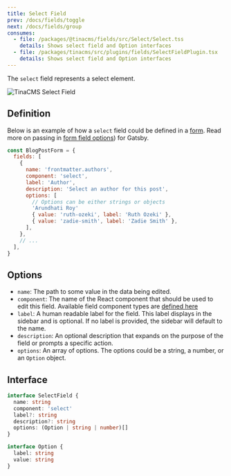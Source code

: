 ```yaml
---
title: Select Field
prev: /docs/fields/toggle
next: /docs/fields/group
consumes:
  - file: /packages/@tinacms/fields/src/Select/Select.tss
    details: Shows select field and Option interfaces
  - file: /packages/tinacms/src/plugins/fields/SelectFieldPlugin.tsx
    details: Shows select field and Option interfaces
---
```


The `select` field represents a select element.

![TinaCMS Select Field](/img/fields/select-field.png)

## Definition

Below is an example of how a `select` field could be defined in a [form](http://localhost:3000/docs/forms). Read more on passing in [form field options](/docs/gatsby/markdown#customizing-remark-forms)) for Gatsby.

```javascript
const BlogPostForm = {
  fields: [
    {
      name: 'frontmatter.authors',
      component: 'select',
      label: 'Author',
      description: 'Select an author for this post',
      options: [
        // Options can be either strings or objects
        'Arundhati Roy'
        { value: 'ruth-ozeki', label: 'Ruth Ozeki' },
        { value: 'zadie-smith', label: 'Zadie Smith' },
      ],
    },
    // ...
  ],
}
```

## Options

- `name`: The path to some value in the data being edited.
- `component`: The name of the React component that should be used to edit this field. Available field component types are [defined here](/docs/fields)
- `label`: A human readable label for the field. This label displays in the sidebar and is optional. If no label is provided, the sidebar will default to the name.
- `description`: An optional description that expands on the purpose of the field or prompts a specific action.
- `options`: An array of options. The options could be a string, a number, or an `Option` object.

## Interface

```typescript
interface SelectField {
  name: string
  component: 'select'
  label?: string
  description?: string
  options: (Option | string | number)[]
}

interface Option {
  label: string
  value: string
}
```
